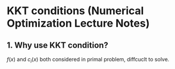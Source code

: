 # KKT conditions (Numerical Optimization Lecture Notes)
## 1. Why use KKT condition?
$f(x)$ and $c_{i}(x)$ both considered in primal problem, diffcuclt to solve.

